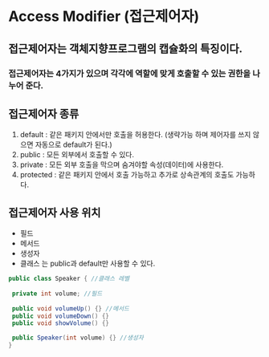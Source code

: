 # Access Modifier (접근제어자)

## 접근제어자는 객체지향프로그램의 캡슐화의 특징이다.

### 접근제어자는 4가지가 있으며 각각에 역할에 맞게 호출할 수 있는 권한을 나누어 준다.



## 접근제어자 종류
1. default : 같은 패키지 안에서만 호출을 허용한다. (생략가능 하며 제어자를 쓰지 않으면 자동으로 default가 된다.)
2. public : 모든 외부에서 호출할 수 있다.
3. private : 모든 외부 호출을 막으며 숨겨야할 속성(데이터)에 사용한다.
4. protected : 같은 패키지 안에서 호출 가능하고 추가로 상속관계의 호출도 가능하다.


## 접근제어자 사용 위치
- 필드
- 메서드
- 생성자
- 클래스 는 public과 default만 사용할 수 있다.

```java
public class Speaker { //클래스 레벨
 
 private int volume; //필드
 
 public void volumeUp() {} //메서드
 public void volumeDown() {}
 public void showVolume() {}

 public Speaker(int volume) {} //생성자
}
```